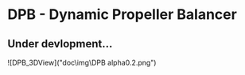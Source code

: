 # DPB - Dynamic Propeller Balancer

## Under devlopment...

![DPB_3DView]("doc\img\DPB alpha0.2.png")
